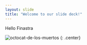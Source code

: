 ```yaml
---
layout: slide
title: "Welcome to our slide deck!"
---
```


Hello Finastra

![octocat-de-los-muertos](https://octodex.github.com/images/octocat-de-los-muertos.jpg)
{: .center}
